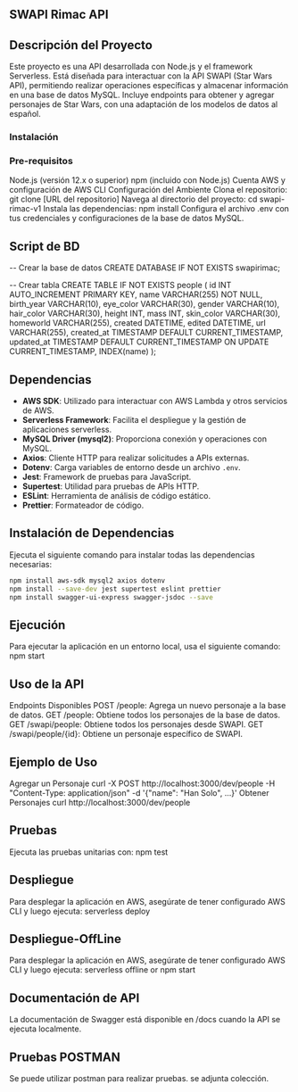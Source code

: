 ## SWAPI Rimac API
## Descripción del Proyecto

Este proyecto es una API desarrollada con Node.js y el framework Serverless. Está diseñada para interactuar con la API SWAPI (Star Wars API), permitiendo realizar operaciones específicas y almacenar información en una base de datos MySQL. Incluye endpoints para obtener y agregar personajes de Star Wars, con una adaptación de los modelos de datos al español.

### Instalación
### Pre-requisitos

Node.js (versión 12.x o superior)
npm (incluido con Node.js)
Cuenta AWS y configuración de AWS CLI
Configuración del Ambiente
Clona el repositorio:
git clone [URL del repositorio]
Navega al directorio del proyecto:
cd swapi-rimac-v1
Instala las dependencias:
npm install
Configura el archivo .env con tus credenciales y configuraciones de la base de datos MySQL.

## Script de BD
-- Crear la base de datos
CREATE DATABASE IF NOT EXISTS swapirimac;

-- Crear tabla
CREATE TABLE IF NOT EXISTS people (
    id INT AUTO_INCREMENT PRIMARY KEY,
    name VARCHAR(255) NOT NULL,
    birth_year VARCHAR(10),
    eye_color VARCHAR(30),
    gender VARCHAR(10),
    hair_color VARCHAR(30),
    height INT,
    mass INT,
    skin_color VARCHAR(30),
    homeworld VARCHAR(255),
    created DATETIME,
    edited DATETIME,
    url VARCHAR(255),
    created_at TIMESTAMP DEFAULT CURRENT_TIMESTAMP,
	updated_at TIMESTAMP DEFAULT CURRENT_TIMESTAMP ON UPDATE CURRENT_TIMESTAMP,
    INDEX(name)
);

## Dependencias

- **AWS SDK**: Utilizado para interactuar con AWS Lambda y otros servicios de AWS.
- **Serverless Framework**: Facilita el despliegue y la gestión de aplicaciones serverless.
- **MySQL Driver (mysql2)**: Proporciona conexión y operaciones con MySQL.
- **Axios**: Cliente HTTP para realizar solicitudes a APIs externas.
- **Dotenv**: Carga variables de entorno desde un archivo `.env`.
- **Jest**: Framework de pruebas para JavaScript.
- **Supertest**: Utilidad para pruebas de APIs HTTP.
- **ESLint**: Herramienta de análisis de código estático.
- **Prettier**: Formateador de código.

## Instalación de Dependencias

Ejecuta el siguiente comando para instalar todas las dependencias necesarias:

```bash
npm install aws-sdk mysql2 axios dotenv
npm install --save-dev jest supertest eslint prettier
npm install swagger-ui-express swagger-jsdoc --save 
```

## Ejecución
Para ejecutar la aplicación en un entorno local, usa el siguiente comando:
npm start

## Uso de la API
Endpoints Disponibles
    POST /people: Agrega un nuevo personaje a la base de datos.
    GET /people: Obtiene todos los personajes de la base de datos.
    GET /swapi/people: Obtiene todos los personajes desde SWAPI.
    GET /swapi/people/{id}: Obtiene un personaje específico de SWAPI.

## Ejemplo de Uso
Agregar un Personaje
    curl -X POST http://localhost:3000/dev/people -H "Content-Type: application/json" -d '{"name": "Han Solo", ...}'
Obtener Personajes
    curl http://localhost:3000/dev/people

## Pruebas
Ejecuta las pruebas unitarias con:
    npm test

## Despliegue
Para desplegar la aplicación en AWS, asegúrate de tener configurado AWS CLI y luego ejecuta:
    serverless deploy

## Despliegue-OffLine
Para desplegar la aplicación en AWS, asegúrate de tener configurado AWS CLI y luego ejecuta:
    serverless offline or npm start

## Documentación de API
La documentación de Swagger está disponible en /docs cuando la API se ejecuta localmente.

## Pruebas POSTMAN
Se puede utilizar postman para realizar pruebas. se adjunta colección.


